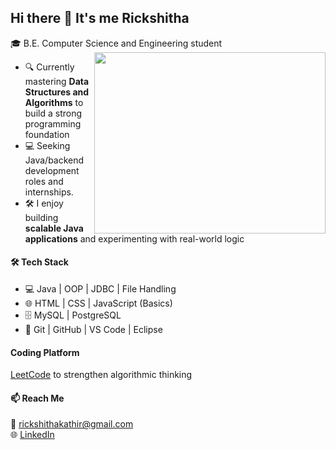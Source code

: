 ## Hi there 👋 It's me Rickshitha

🎓 B.E. Computer Science and Engineering student
<img align="right" width="370" height="290" src="https://i.pinimg.com/originals/47/f0/34/47f0342cec72b800463bf003eac1257e.gif">  
   - 🔍  Currently mastering **Data Structures and Algorithms** to build a strong programming foundation  
   - 💻 Seeking Java/backend development roles and internships.
   - 🛠️ I enjoy building **scalable Java applications** and experimenting with real-world logic 
#### 🛠️ Tech Stack
  - 💻 Java | OOP | JDBC | File Handling
  - 🌐 HTML | CSS | JavaScript (Basics)
  - 🗄️ MySQL | PostgreSQL
  - 🧪 Git | GitHub | VS Code | Eclipse
  #### **Coding Platform**  
 [LeetCode](https://leetcode.com/u/Rickshitha/) to strengthen algorithmic thinking
#### 📫 Reach Me
📧 rickshithakathir@gmail.com  
🌐 [LinkedIn](https://www.linkedin.com/in/rickshitha-r?utm_source=share&utm_campaign=share_via&utm_content=profile&utm_medium=android_app) 


 
